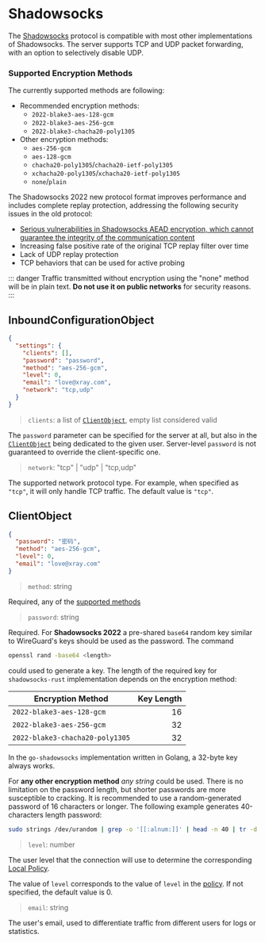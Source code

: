 # Shadowsocks

The [Shadowsocks](https://en.wikipedia.org/wiki/Shadowsocks) protocol is
compatible with most other implementations of Shadowsocks. The server supports
TCP and UDP packet forwarding, with an option to selectively disable UDP.

### Supported Encryption Methods

The currently supported methods are following:

- Recommended encryption methods:
  - `2022-blake3-aes-128-gcm`
  - `2022-blake3-aes-256-gcm`
  - `2022-blake3-chacha20-poly1305`
- Other encryption methods:
  - `aes-256-gcm`
  - `aes-128-gcm`
  - `chacha20-poly1305`/`chacha20-ietf-poly1305`
  - `xchacha20-poly1305`/`xchacha20-ietf-poly1305`
  - `none`/`plain`

The Shadowsocks 2022 new protocol format improves performance and includes
complete replay protection, addressing the following security issues in the old
protocol:

- [Serious vulnerabilities in Shadowsocks AEAD encryption, which cannot guarantee the integrity of the communication content](https://github.com/shadowsocks/shadowsocks-org/issues/183)
- Increasing false positive rate of the original TCP replay filter over time
- Lack of UDP replay protection
- TCP behaviors that can be used for active probing

::: danger Traffic transmitted without encryption using the "none" method will
be in plain text. **Do not use it on public networks** for security reasons. :::

## InboundConfigurationObject

```json
{
  "settings": {
    "clients": [],
    "password": "password",
    "method": "aes-256-gcm",
    "level": 0,
    "email": "love@xray.com",
    "network": "tcp,udp"
  }
}
```

> `clients`: a list of [`ClientObject`](#clientobject), empty list considered
> valid

The `password` parameter can be specified for the server at all, but also in the
[`ClientObject`](#clientobject) being dedicated to the given user. Server-level
`password` is not guaranteed to override the client-specific one.

> `network`: "tcp" | "udp" | "tcp,udp"

The supported network protocol type. For example, when specified as `"tcp"`, it
will only handle TCP traffic. The default value is `"tcp"`.

## ClientObject

```json
{
  "password": "密码",
  "method": "aes-256-gcm",
  "level": 0,
  "email": "love@xray.com"
}
```

> `method`: string

Required, any of the [supported methods](#supportedencryptionmethods)

> `password`: string

Required. For **Shadowsocks 2022** a pre-shared `base64` random key similar to
WireGuard's keys should be used as the password. The command

```sh
openssl rand -base64 <length>
```

could used to generate a key. The length of the required key for
`shadowsocks-rust` implementation depends on the encryption method:

| Encryption Method               | Key Length |
| ------------------------------- | ---------: |
| `2022-blake3-aes-128-gcm`       |         16 |
| `2022-blake3-aes-256-gcm`       |         32 |
| `2022-blake3-chacha20-poly1305` |         32 |

In the `go-shadowsocks` implementation written in Golang, a 32-byte key always
works.

For **any other encryption method** _any string_ could be used. There is no
limitation on the password length, but shorter passwords are more susceptible to
cracking. It is recommended to use a random-generated password of 16 characters
or longer. The following example generates 40-characters length password:

```sh
sudo strings /dev/urandom | grep -o '[[:alnum:]]' | head -n 40 | tr -d '\n'; echo
```

> `level`: number

The user level that the connection will use to determine the corresponding
[Local Policy](../policy.md#levelpolicyobject).

The value of `level` corresponds to the value of `level` in the
[policy](../policy.md#policyobject). If not specified, the default value is 0.

> `email`: string

The user's email, used to differentiate traffic from different users for logs or
statistics.
